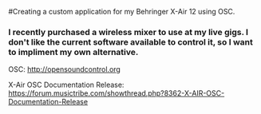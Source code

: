 #Creating a custom application for my Behringer X-Air 12 using OSC.
### I recently purchased a wireless mixer to use at my live gigs.  I don't like the current software available to control it, so I want to impliment my own alternative.  

OSC: http://opensoundcontrol.org

X-Air OSC Documentation Release:
https://forum.musictribe.com/showthread.php?8362-X-AIR-OSC-Documentation-Release



